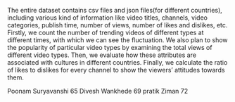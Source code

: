 The entire dataset contains csv files and json files(for different countries), including various kind of information like video titles, channels, video categories, publish time, number of views, number of likes and dislikes, etc.
Firstly, we count the number of trending videos of different types at different times, with which we can see the fluctuation. We also plan to show the popularity of particular video types by examining the total views of different video types. Then, we evaluate how these attributes are associated with cultures in different countries. Finally, we calculate the ratio of likes to dislikes for every channel to show the viewers’ attitudes towards them.

Poonam Suryavanshi 65
Divesh Wankhede    69
pratik Ziman       72
